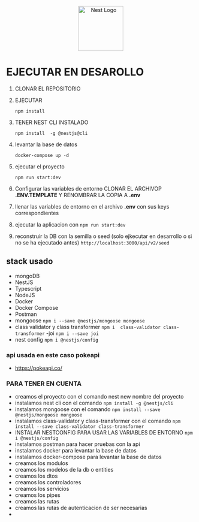 <!-- LOGO DE NESTJS ... TAMBIEN PODEMOS CARGAR  NUESTROS LOGOS -->

<p align="center">
  <a href="http://nestjs.com/" target="blank"><img src="https://nestjs.com/img/logo-small.svg" width="120" alt="Nest Logo" /></a>
</p>
<!-- # PARA ESCRIBIR UN TITULO  -->

# EJECUTAR EN DESAROLLO

1. CLONAR EL REPOSITORIO
2. EJECUTAR
   <!-- `PARA MOSTRAR LINEAS DE CODIGO`   -->

   `npm install`

3. TENER NEST CLI INSTALADO

   `npm install  -g @nestjs@cli`

4. levantar la base de datos

   `docker-compose up -d`

5. ejecutar el proyecto

   `npm run start:dev`

6. Configurar las variables de entorno CLONAR EL ARCHIVOP **.ENV.TEMPLATE** Y RENOMBRAR LA COPIA A **.env**

7. llenar las variables de entorno en el archivo **.env** con sus keys correspondientes

8. ejecutar la aplicacion con `npm run start:dev`

9. reconstruir la DB con la semilla o seed (solo ejkecutar en desarrollo o si no se ha ejecutado antes)
   `http://localhost:3000/api/v2/seed`

## stack usado

- mongoDB
- NestJS
- Typescript
- NodeJS
- Docker
- Docker Compose
- Postman
- mongoose `npm i --save @nestjs/mongoose mongoose`
- class validator y class transformer `npm i  class-validator class-transformer`
  -joi `npm i --save joi`
- nest config `npm i @nestjs/config`

### api usada en este caso pokeapi

- https://pokeapi.co/

### PARA TENER EN CUENTA

- creamos el proyecto con el comando nest new nombre del proyecto
- instalamos nest cli con el comando `npm install -g @nestjs/cli`
- instalamos mongoose con el comando `npm install --save @nestjs/mongoose mongoose`
- instalamos class-validator y class-transformer con el comando `npm install --save class-validator class-transformer`
- INSTALAR NESTCONFIG PARA USAR LAS VARIABLES DE ENTORNO `npm i @nestjs/config`
- instalamos postman para hacer pruebas con la api
- instalamos docker para levantar la base de datos
- instalamos docker-compose para levantar la base de datos
- creamos los modulos
- creamos los modelos de la db o entities
- creamos los dtos
- creamos los controladores
- creamos los servicios
- creamos los pipes
- creamos las rutas
- creamos las rutas de autenticacion de ser necesarias
-
